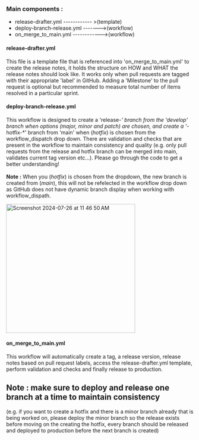 ### Main components :
- release-drafter.yml ------------ >(template)
- deploy-branch-release.yml ------->(workflow)
- on_merge_to_main.yml ------------>(workflow)

#### release-drafter.yml
This file is a template file that is referenced into 'on_merge_to_main.yml' to create the release notes, it holds the structure on HOW and WHAT the release notes should look like. It works only when pull requests are tagged with their appropriate 'label' in GitHub. Adding a 'Milestone' to the pull request is optional but recommended to measure total number of items resolved in a particular sprint. 

#### deploy-branch-release.yml
This workflow is designed to create a 'release-*' branch from the 'develop' branch when options (_major, minor and patch_) are chosen, and create a '*-hotfix-*' branch from 'main' when (_hotfix_) is chosen from the workflow_dispatch drop down. There are validation and checks that are present in the workflow to maintain consistency and quality (e.g. only pull requests from the release and hotfix branch can be merged into main, validates current tag version etc...). Please go through the code to get a better understanding! <br></br>
**Note :** When you (_hotfix_) is chosen from the dropdown, the new branch is created from (_main_), this will not be refelected in the workflow drop down as GitHub does not have dynamic branch display when working with workflow_dispath.

 <img width="347" alt="Screenshot 2024-07-26 at 11 46 50 AM" src="https://github.com/user-attachments/assets/081796eb-4f45-43fc-ab43-10ed4fb7f357">


#### on_merge_to_main.yml
This workflow will automatically create a tag, a release version, release notes based on pull request labels, access the release-drafter.yml template, perform validation and checks and finally release to production. 

## Note : make sure to deploy and release one branch at a time to maintain consistency
(e.g. if you want to create a hotfix and there is a minor branch already that is being worked on, please deploy the minor branch so the release exists before moving on the creating the hotfix, every branch should be released and deployed to production before the next branch is created)
